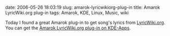 date: 2006-05-26 18:03:19
slug: amarok-lyricwikiorg-plug-in
title: Amarok LyricWiki.org plug-in
tags: Amarok, KDE, Linux, Music, wiki

Today I found a great Amarok plug-in to get song's lyrics from [LyricWiki.org](http://lyricwiki.org). You can get the [Amarok LyricWiki.org plug-in on KDE-Apps](http://www.kde-apps.org/content/show.php?content=39724).
